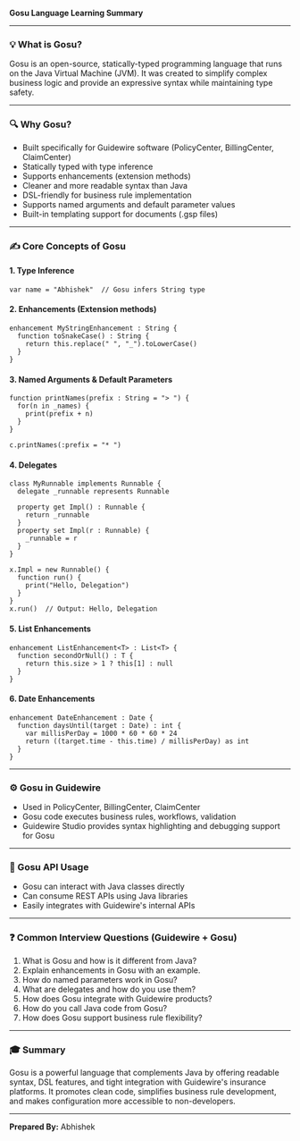 **Gosu Language Learning Summary**

---

### 💡 What is Gosu?
Gosu is an open-source, statically-typed programming language that runs on the Java Virtual Machine (JVM). It was created to simplify complex business logic and provide an expressive syntax while maintaining type safety.

---

### 🔍 Why Gosu?
- Built specifically for Guidewire software (PolicyCenter, BillingCenter, ClaimCenter)
- Statically typed with type inference
- Supports enhancements (extension methods)
- Cleaner and more readable syntax than Java
- DSL-friendly for business rule implementation
- Supports named arguments and default parameter values
- Built-in templating support for documents (.gsp files)

---

### ✍️ Core Concepts of Gosu

#### 1. **Type Inference**
```gosu
var name = "Abhishek"  // Gosu infers String type
```

#### 2. **Enhancements** (Extension methods)
```gosu
enhancement MyStringEnhancement : String {
  function toSnakeCase() : String {
    return this.replace(" ", "_").toLowerCase()
  }
}
```

#### 3. **Named Arguments & Default Parameters**
```gosu
function printNames(prefix : String = "> ") {
  for(n in _names) {
    print(prefix + n)
  }
}

c.printNames(:prefix = "* ")
```

#### 4. **Delegates**
```gosu
class MyRunnable implements Runnable {
  delegate _runnable represents Runnable

  property get Impl() : Runnable {
    return _runnable
  }
  property set Impl(r : Runnable) {
    _runnable = r
  }
}

x.Impl = new Runnable() {
  function run() {
    print("Hello, Delegation")
  }
}
x.run()  // Output: Hello, Delegation
```

#### 5. **List Enhancements**
```gosu
enhancement ListEnhancement<T> : List<T> {
  function secondOrNull() : T {
    return this.size > 1 ? this[1] : null
  }
}
```

#### 6. **Date Enhancements**
```gosu
enhancement DateEnhancement : Date {
  function daysUntil(target : Date) : int {
    var millisPerDay = 1000 * 60 * 60 * 24
    return ((target.time - this.time) / millisPerDay) as int
  }
}
```

---

### ⚙️ Gosu in Guidewire
- Used in PolicyCenter, BillingCenter, ClaimCenter
- Gosu code executes business rules, workflows, validation
- Guidewire Studio provides syntax highlighting and debugging support for Gosu

---

### 📄 Gosu API Usage
- Gosu can interact with Java classes directly
- Can consume REST APIs using Java libraries
- Easily integrates with Guidewire's internal APIs

---

### ❓ Common Interview Questions (Guidewire + Gosu)
1. What is Gosu and how is it different from Java?
2. Explain enhancements in Gosu with an example.
3. How do named parameters work in Gosu?
4. What are delegates and how do you use them?
5. How does Gosu integrate with Guidewire products?
6. How do you call Java code from Gosu?
7. How does Gosu support business rule flexibility?

---

### 🎓 Summary
Gosu is a powerful language that complements Java by offering readable syntax, DSL features, and tight integration with Guidewire's insurance platforms. It promotes clean code, simplifies business rule development, and makes configuration more accessible to non-developers.

---

**Prepared By:** Abhishek
